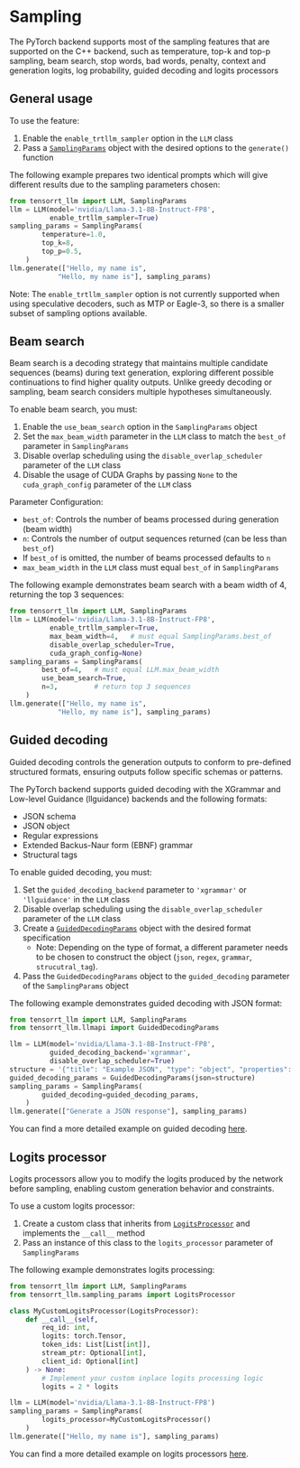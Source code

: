 # Sampling
The PyTorch backend supports most of the sampling features that are supported on the C++ backend, such as temperature, top-k and top-p sampling, beam search, stop words, bad words, penalty, context and generation logits, log probability, guided decoding and logits processors

## General usage

To use the feature:

1. Enable the `enable_trtllm_sampler` option in the `LLM` class
2. Pass a [`SamplingParams`](../../../../tensorrt_llm/sampling_params.py#L125) object with the desired options to the `generate()` function

The following example prepares two identical prompts which will give different results due to the sampling parameters chosen:

```python
from tensorrt_llm import LLM, SamplingParams
llm = LLM(model='nvidia/Llama-3.1-8B-Instruct-FP8',
          enable_trtllm_sampler=True)
sampling_params = SamplingParams(
        temperature=1.0,
        top_k=8,
        top_p=0.5,
    )
llm.generate(["Hello, my name is",
            "Hello, my name is"], sampling_params)
```

Note: The `enable_trtllm_sampler` option is not currently supported when using speculative decoders, such as MTP or Eagle-3, so there is a smaller subset of sampling options available.

## Beam search

Beam search is a decoding strategy that maintains multiple candidate sequences (beams) during text generation, exploring different possible continuations to find higher quality outputs. Unlike greedy decoding or sampling, beam search considers multiple hypotheses simultaneously.

To enable beam search, you must:

1. Enable the `use_beam_search` option in the `SamplingParams` object
2. Set the `max_beam_width` parameter in the `LLM` class to match the `best_of` parameter in `SamplingParams`
3. Disable overlap scheduling using the `disable_overlap_scheduler` parameter of the `LLM` class
4. Disable the usage of CUDA Graphs by passing `None` to the `cuda_graph_config` parameter of the `LLM` class

Parameter Configuration:
- `best_of`: Controls the number of beams processed during generation (beam width)
- `n`: Controls the number of output sequences returned (can be less than `best_of`)
- If `best_of` is omitted, the number of beams processed defaults to `n`
- `max_beam_width` in the `LLM` class must equal `best_of` in `SamplingParams`

The following example demonstrates beam search with a beam width of 4, returning the top 3 sequences:

```python
from tensorrt_llm import LLM, SamplingParams
llm = LLM(model='nvidia/Llama-3.1-8B-Instruct-FP8',
          enable_trtllm_sampler=True,
          max_beam_width=4,   # must equal SamplingParams.best_of
          disable_overlap_scheduler=True,
          cuda_graph_config=None)
sampling_params = SamplingParams(
        best_of=4,   # must equal LLM.max_beam_width
        use_beam_search=True,
        n=3,         # return top 3 sequences
    )
llm.generate(["Hello, my name is",
            "Hello, my name is"], sampling_params)
```

## Guided decoding

Guided decoding controls the generation outputs to conform to pre-defined structured formats, ensuring outputs follow specific schemas or patterns.

The PyTorch backend supports guided decoding with the XGrammar and Low-level Guidance (llguidance) backends and the following formats:
- JSON schema
- JSON object
- Regular expressions
- Extended Backus-Naur form (EBNF) grammar
- Structural tags

To enable guided decoding, you must:

1. Set the `guided_decoding_backend` parameter to `'xgrammar'` or `'llguidance'` in the `LLM` class
2. Disable overlap scheduling using the `disable_overlap_scheduler` parameter of the `LLM` class
3. Create a [`GuidedDecodingParams`](../../../../tensorrt_llm/sampling_params.py#L14) object with the desired format specification
    * Note: Depending on the type of format, a different parameter needs to be chosen to construct the object (`json`, `regex`, `grammar`, `strucutral_tag`).
4. Pass the `GuidedDecodingParams` object to the `guided_decoding` parameter of the `SamplingParams` object

The following example demonstrates guided decoding with JSON format:

```python
from tensorrt_llm import LLM, SamplingParams
from tensorrt_llm.llmapi import GuidedDecodingParams

llm = LLM(model='nvidia/Llama-3.1-8B-Instruct-FP8',
          guided_decoding_backend='xgrammar',
          disable_overlap_scheduler=True)
structure = '{"title": "Example JSON", "type": "object", "properties": {...}}'
guided_decoding_params = GuidedDecodingParams(json=structure)
sampling_params = SamplingParams(
        guided_decoding=guided_decoding_params,
    )
llm.generate(["Generate a JSON response"], sampling_params)
```

You can find a more detailed example on guided decoding [here](../../../../examples/llm-api/llm_guided_decoding.py).

## Logits processor

Logits processors allow you to modify the logits produced by the network before sampling, enabling custom generation behavior and constraints.

To use a custom logits processor:

1. Create a custom class that inherits from [`LogitsProcessor`](../../../../tensorrt_llm/sampling_params.py#L48) and implements the `__call__` method
2. Pass an instance of this class to the `logits_processor` parameter of `SamplingParams`

The following example demonstrates logits processing:

```python
from tensorrt_llm import LLM, SamplingParams
from tensorrt_llm.sampling_params import LogitsProcessor

class MyCustomLogitsProcessor(LogitsProcessor):
    def __call__(self,
        req_id: int,
        logits: torch.Tensor,
        token_ids: List[List[int]],
        stream_ptr: Optional[int],
        client_id: Optional[int]
    ) -> None:
        # Implement your custom inplace logits processing logic
        logits = 2 * logits

llm = LLM(model='nvidia/Llama-3.1-8B-Instruct-FP8')
sampling_params = SamplingParams(
        logits_processor=MyCustomLogitsProcessor()
    )
llm.generate(["Hello, my name is"], sampling_params)
```

You can find a more detailed example on logits processors [here](../../../../examples/llm-api/llm_logits_processor.py).
